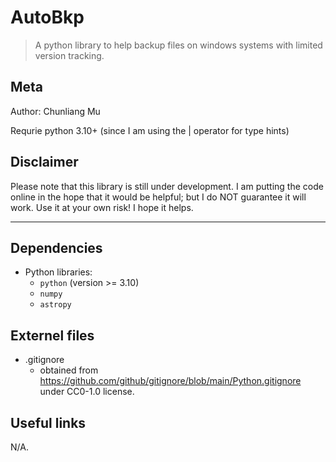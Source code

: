 # AutoBkp

> A python library to help backup files on windows systems with limited version tracking.


## Meta

Author: Chunliang Mu

Requrie python 3.10+ (since I am using the | operator for type hints)




## Disclaimer

Please note that this library is still under development.
I am putting the code online in the hope that it would be helpful; but I do NOT guarantee it will work.
Use it at your own risk!
I hope it helps.


----------------


## Dependencies

- Python libraries:
	- `python` (version >= 3.10)
	- `numpy`
	- `astropy`




## Externel files

- .gitignore
	- obtained from https://github.com/github/gitignore/blob/main/Python.gitignore under CC0-1.0 license.




## Useful links

N/A.
